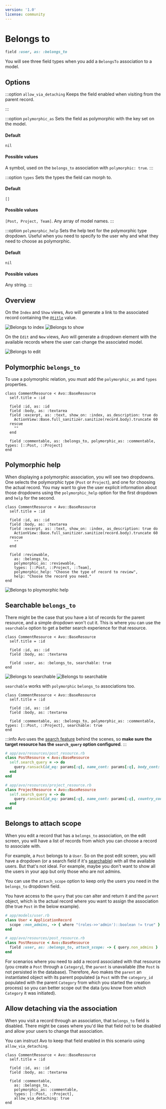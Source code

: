 ```yaml
---
version: '1.0'
license: community
---
```


# Belongs to

```ruby
field :user, as: :belongs_to
```

You will see three field types when you add a `BelongsTo` association to a model.


## Options

<!-- @include: ./../common/associations_searchable_option_common.md-->

:::option `allow_via_detaching`
Keeps the field enabled when visiting from the parent record.

<!-- @include: ./../common/default_boolean_false.md-->
:::

<!-- @include: ./../common/associations_attach_scope_option_common.md-->

:::option `polymorphic_as`
Sets the field as polymorphic with the key set on the model.

#### Default

`nil`

#### Possible values

A symbol, used on the `belongs_to` association with `polymorphic: true`.
:::

:::option `types`
Sets the types the field can morph to.

#### Default

`[]`

#### Possible values

`[Post, Project, Team]`. Any array of model names.
:::

:::option `polymorphic_help`
Sets the help text for the polymorphic type dropdown. Useful when you need to specify to the user why and what they need to choose as polymorphic.

#### Default

`nil`

#### Possible values

Any string.
:::

<!-- @include: ./../common/associations_use_resource_option_common.md-->

## Overview

On the `Index` and `Show` views, Avo will generate a link to the associated record containing the [`@title`](./../resources.html#setting-the-title-of-the-resource) value.

<img :src="('/assets/img/associations/belongs-to-index.jpg')" alt="Belongs to index" class="border mb-4" />

<img :src="('/assets/img/associations/belongs-to-show.jpg')" alt="Belongs to show" class="border mb-4" />

On the `Edit` and `New` views, Avo will generate a dropdown element with the available records where the user can change the associated model.

<img :src="('/assets/img/associations/belongs-to-edit.jpg')" alt="Belongs to edit" class="border mb-4" />

## Polymorphic `belongs_to`

To use a polymorphic relation, you must add the `polymorphic_as` and `types` properties.

```ruby{12}
class CommentResource < Avo::BaseResource
  self.title = :id

  field :id, as: :id
  field :body, as: :textarea
  field :excerpt, as: :text, show_on: :index, as_description: true do
    ActionView::Base.full_sanitizer.sanitize(record.body).truncate 60
  rescue
    ""
  end

  field :commentable, as: :belongs_to, polymorphic_as: :commentable, types: [::Post, ::Project]
end
```

## Polymorphic help

When displaying a polymorphic association, you will see two dropdowns. One selects the polymorphic type (`Post` or `Project`), and one for choosing the actual record. You may want to give the user explicit information about those dropdowns using the `polymorphic_help` option for the first dropdown and `help` for the second.

```ruby{16-17}
class CommentResource < Avo::BaseResource
  self.title = :id

  field :id, as: :id
  field :body, as: :textarea
  field :excerpt, as: :text, show_on: :index, as_description: true do
    ActionView::Base.full_sanitizer.sanitize(record.body).truncate 60
  rescue
    ""
  end

  field :reviewable,
    as: :belongs_to,
    polymorphic_as: :reviewable,
    types: [::Post, ::Project, ::Team],
    polymorphic_help: "Choose the type of record to review",
    help: "Choose the record you need."
end
```

<img :src="('/assets/img/associations/polymorphic_help.jpg')" alt="Belongs to ploymorphic help" class="border mb-4" />

## Searchable `belongs_to`

<DemoVideo demo-video="https://youtu.be/KLI_sVTPX-Q" />

There might be the case that you have a lot of records for the parent resource, and a simple dropdown won't cut it. This is where you can use the `searchable` option to get a better search experience for that resource.

```ruby{7}
class CommentResource < Avo::BaseResource
  self.title = :id

  field :id, as: :id
  field :body, as: :textarea

  field :user, as: :belongs_to, searchable: true
end
```

<img :src="('/assets/img/associations/searchable-closed.jpg')" alt="Belongs to searchable" class="border mb-4" />
<img :src="('/assets/img/associations/searchable-open.jpg')" alt="Belongs to searchable" class="border mb-4" />

`searchable` works with `polymorphic` `belongs_to` associations too.

```ruby{7}
class CommentResource < Avo::BaseResource
  self.title = :id

  field :id, as: :id
  field :body, as: :textarea

  field :commentable, as: :belongs_to, polymorphic_as: :commentable, types: [::Post, ::Project], searchable: true
end
```

:::info
Avo uses the [search feature](./../search) behind the scenes, so **make sure the target resource has the `search_query` option configured**.
:::


```ruby
# app/avo/resources/post_resource.rb
class PostResource < Avo::BaseResource
  self.search_query = -> do
    query.ransack(id_eq: params[:q], name_cont: params[:q], body_cont: params[:q], m: "or").result(distinct: false)
  end
end

# app/avo/resources/project_resource.rb
class ProjectResource < Avo::BaseResource
  self.search_query = -> do
    query.ransack(id_eq: params[:q], name_cont: params[:q], country_cont: params[:q], m: "or").result(distinct: false)
  end
end
```

## Belongs to attach scope

<DemoVideo demo-video="https://youtu.be/Eex8CiinQZ8?t=6" />

When you edit a record that has a `belongs_to` association, on the edit screen, you will have a list of records from which you can choose a record to associate with.

For example, a `Post` belongs to a `User`. So on the post edit screen, you will have a dropdown (or a search field if it's [searchable](#searchable-belongs-to)) with all the available users. But that's not ideal. For example, maybe you don't want to show all the users in your app but only those who are not admins.

You can use the `attach_scope` option to keep only the users you need in the `belongs_to` dropdown field.

You have access to the `query` that you can alter and return it and the `parent` object, which is the actual record where you want to assign the association (the true `Post` in the below example).

```ruby
# app/models/user.rb
class User < ApplicationRecord
  scope :non_admins, -> { where "(roles->>'admin')::boolean != true" }
end

# app/avo/resources/post_resource.rb
class PostResource < Avo::BaseResource
  field :user, as: :belongs_to, attach_scope: -> { query.non_admins }
end
```

For scenarios where you need to add a record associated with that resource (you create a `Post` through a `Category`), the `parent` is unavailable (the `Post` is not persisted in the database). Therefore, Avo makes the `parent` an instantiated object with its parent populated (a `Post` with the `category_id` populated with the parent `Category` from which you started the creation process) so you can better scope out the data (you know from which `Category` it was initiated).

## Allow detaching via the association

When you visit a record through an association, that `belongs_to` field is disabled. There might be cases where you'd like that field not to be disabled and allow your users to change that association.

You can instruct Avo to keep that field enabled in this scenario using `allow_via_detaching`.

```ruby{11}
class CommentResource < Avo::BaseResource
  self.title = :id

  field :id, as: :id
  field :body, as: :textarea

  field :commentable,
    as: :belongs_to,
    polymorphic_as: :commentable,
    types: [::Post, ::Project],
    allow_via_detaching: true
end
```
